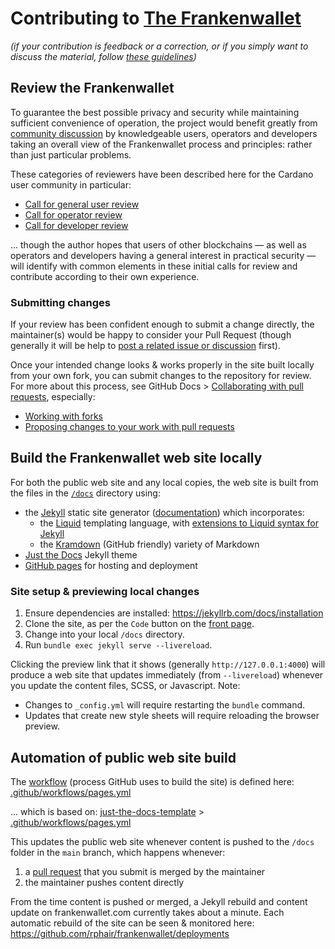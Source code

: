 # Contributing to [The Frankenwallet](https://frankenwallet.com)

[//]: # (note it's impossible to link back to the repository root with a relative link:)
[//]: # (https://stackoverflow.com/questions/40422790/relative-link-to-repos-root-from-markdown-file)
[//]: # (https://github.com/github/markup/issues/1502)

_(if your contribution is feedback or a correction, or if you simply want to discuss the material, follow [these guidelines](https://github.com/rphair/frankenwallet#community-discussion-questions-and-support))_

<a id="review"></a>
## Review the Frankenwallet

To guarantee the best possible privacy and security while maintaining sufficient convenience of operation, the project would benefit greatly from [community discussion](https://github.com/rphair/frankenwallet#community) by knowledgeable users, operators and developers taking an overall view of the Frankenwallet process and principles: rather than just particular problems.

These categories of reviewers have been described here for the Cardano user community in particular:
* [Call for general user review](https://forum.cardano.org/t/frankenwallet-call-for-general-user-review/150242)
* [Call for operator review](https://forum.cardano.org/t/frankenwallet-call-for-spo-preliminary-review/150243)
* [Call for developer review](https://forum.cardano.org/t/frankenwallet-call-for-developer-review/150245)

... though the author hopes that users of other blockchains — as well as operators and developers having a general interest in practical security — will identify with common elements in these initial calls for review and contribute according to their own experience.

### Submitting changes

If your review has been confident enough to submit a change directly, the maintainer(s) would be happy to consider your Pull Request (though generally it will be help to [post a related issue or discussion](https://github.com/rphair/frankenwallet#community) first).

Once your intended change looks & works properly in the site built locally from your own fork, you can submit changes to the repository for review.  For more about this process, see GitHub Docs > [Collaborating with pull requests](https://docs.github.com/en/pull-requests/collaborating-with-pull-requests), especially:
* [Working with forks](https://docs.github.com/en/pull-requests/collaborating-with-pull-requests/working-with-forks)
* [Proposing changes to your work with pull requests](https://docs.github.com/en/pull-requests/collaborating-with-pull-requests/proposing-changes-to-your-work-with-pull-requests)

## Build the Frankenwallet web site locally

For both the public web site and any local copies, the web site is built from the files in the [`/docs`](docs) directory using:
* the [Jekyll](https://jekyllrb.com/) static site generator ([documentation](https://jekyllrb.com/docs/)) which incorporates:
  * the [Liquid](https://shopify.github.io/liquid/) templating language, with [extensions to Liquid syntax for Jekyll](https://jekyllrb.com/docs/liquid/)
  * the [Kramdown](https://jekyllrb.com/docs/configuration/markdown/) (GitHub friendly) variety of Markdown
* [Just the Docs](https://just-the-docs.com) Jekyll theme
* [GitHub pages](https://docs.github.com/en/pages) for hosting and deployment

### Site setup & previewing local changes

1. Ensure dependencies are installed: https://jekyllrb.com/docs/installation
1. Clone the site, as per the `Code` button on the [front page](https://github.com/rphair/frankenwallet).
1. Change into your local `/docs` directory.
1. Run `bundle exec jekyll serve --livereload`.

Clicking the preview link that it shows (generally `http://127.0.0.1:4000`) will produce a web site that updates immediately (from `--livereload`) whenever you update the content files, SCSS, or Javascript.  Note:
* Changes to `_config.yml` will require restarting the `bundle` command.
* Updates that create new style sheets will require reloading the browser preview.

## Automation of public web site build

The [workflow](https://docs.github.com/en/pages/getting-started-with-github-pages/using-custom-workflows-with-github-pages) (process GitHub uses to build the site) is defined here: [.github/workflows/pages.yml](.github/workflows/pages.yml)

... which is based on: [just-the-docs-template](https://github.com/just-the-docs/just-the-docs-template) > [.github/workflows/pages.yml](https://github.com/just-the-docs/just-the-docs-template/blob/main/.github/workflows/pages.yml)

This updates the public web site whenever content is pushed to the `/docs` folder in the `main` branch, which happens whenever:
1. a [pull request](https://github.com/rphair/frankenwallet/pulls) that you submit is merged by the maintainer
1. the maintainer pushes content directly

From the time content is pushed or merged, a Jekyll rebuild and content update on frankenwallet.com currently takes about a minute.  Each automatic rebuild of the site can be seen & monitored here: https://github.com/rphair/frankenwallet/deployments
